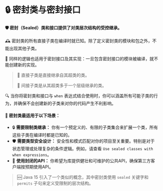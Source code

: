 # 🔒 密封类与密封接口

#### 🛡️ 密封（Sealed）类和接口提供了对类层次结构的受控继承。

🕰️ 密封类的所有直接子类在编译时就已知。除了定义密封类的模块和包之外，不能出现其他子类。

🔄 同样的逻辑也适用于密封接口及其实现：一旦包含密封接口的模块被编译，就不能创建新的实现。

> 🔗 直接子类是直接继承自其超类的类。
>
> 🌳 间接子类是从其超类多于一个层级继承的类。

🔍 当你将密封类和接口与 `when` 表达式结合使用时，你可以涵盖所有可能子类的行为，并确保不会创建新的子类来对你的代码产生不利影响。

#### 🌟 密封类最适用于以下场景：

* 🔒 **需要限制类继承：** 你有一个预定义的、有限的子类集合来扩展一个类，所有这些子类在编译时都是已知的。
* 🛡️ **需要类型安全设计：** 安全性和模式匹配对你的项目至关重要。特别是对于状态管理或处理复杂的条件逻辑。例如，请查看 ``Use sealed classes with when expressions``。
* 🔐 **使用封闭的API：** 你希望为库提供健壮和可维护的公共API，确保第三方客户端按预期使用API。


> 🆕 Java 15 引入了一个类似的概念，其中密封类使用 `sealed` 关键字和 `permits` 子句来定义受限制的层次结构。
